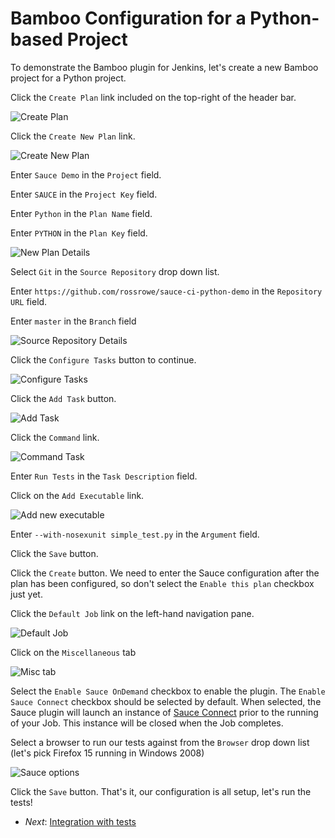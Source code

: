 Bamboo Configuration for a Python-based Project
=============

To demonstrate the Bamboo plugin for Jenkins, let's create a new Bamboo project for a Python project.

Click the `Create Plan` link included on the top-right of the header bar.

![Create Plan](##create-plan.png##)

Click the `Create New Plan` link.

![Create New Plan](##create-new-plan.png##)

Enter `Sauce Demo` in the `Project` field.

Enter `SAUCE` in the `Project Key` field.

Enter `Python` in the `Plan Name` field.

Enter `PYTHON` in the `Plan Key` field.

![New Plan Details](##new-plan-details.png##)

Select `Git` in the `Source Repository` drop down list.

Enter `https://github.com/rossrowe/sauce-ci-python-demo` in the `Repository URL` field.

Enter `master` in the `Branch` field

![Source Repository Details](##plan-git.png##)

Click the `Configure Tasks` button to continue.

![Configure Tasks](##configure-tasks.png##)

Click the `Add Task` button.

![Add Task](##add-task.png##)

Click the `Command` link.

![Command Task](##command-task.png##)

Enter `Run Tests` in the `Task Description` field.

Click on the `Add Executable` link.

![Add new executable](##add-new-executable.png##)

Enter `--with-nosexunit simple_test.py` in the `Argument` field.

Click the `Save` button.

Click the `Create` button.  We need to enter the Sauce configuration after the plan has been configured, so don't select the `Enable this plan` checkbox just yet.

Click the `Default Job` link on the left-hand navigation pane.

![Default Job](##default-job.png##)

Click on the `Miscellaneous` tab

![Misc tab](##misc-tab.png##)

Select the `Enable Sauce OnDemand` checkbox to enable the plugin.  The `Enable Sauce Connect` checkbox should be selected by default.  When selected, the Sauce plugin will launch an instance of [Sauce Connect](http://saucelabs.com/docs/sauce-connect) prior to the running of your Job.  This instance will be closed when the Job completes.

Select a browser to run our tests against from the `Browser` drop down list (let's pick Firefox 15 running in Windows 2008)

![Sauce options](##sauce-options.png##)

Click the `Save` button.  That's it, our configuration is all setup, let's run the tests!

* _Next_: [Integration with tests](##04-Integration-with-tests.md##)